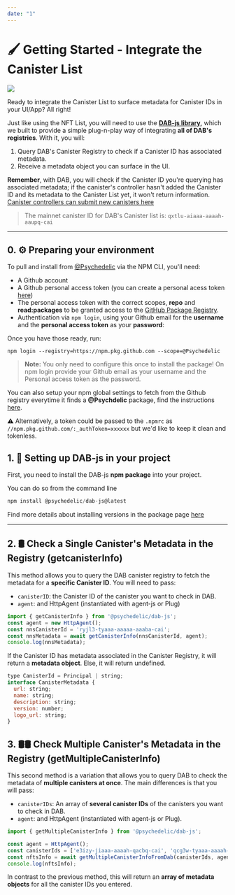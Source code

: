 ```yaml
---
date: "1"
---
```


# 🖌️ Getting Started - Integrate the Canister List

![](https://storageapi.fleek.co/fleek-team-bucket/canregistry.png)

Ready to integrate the Canister List to surface metadata for Canister IDs in your UI/App? All right!

Just like using the NFT List, you will need to use the **[DAB-js library](https://github.com/Psychedelic/DAB-js/)**, which we built to provide a simple plug-n-play way of integrating **all of DAB's registries**. With it, you will:

1. Query DAB's Canister Registry to check if a Canister ID has associated metadata.
2. Receive a metadata object you can surface in the UI.

**Remember**, with DAB, you will check if the Canister ID you're querying has associated metadata; if the canister's controller hasn't added the Canister ID and its metadata to the Canister List yet, it won't return information. [Canister controllers can submit new canisters here](https://dab-ooo.typeform.com/canister-list)

> The mainnet canister ID for DAB's Canister list is: `qxtlu-aiaaa-aaaah-aaupq-cai`

---
## 0. ⚙️ Preparing your environment

To pull and install from [@Psychedelic](https://github.com/psychedelic) via the NPM CLI, you'll need:

- A Github account
- A Github personal access token (you can create a personal acess token [here](https://github.com/settings/tokens))
- The personal access token with the correct scopes, **repo** and **read:packages** to be granted access to the [GitHub Package Registry](https://docs.github.com/en/packages/working-with-a-github-packages-registry/working-with-the-npm-registry#authenticating-to-github-packages).
- Authentication via `npm login`, using your Github email for the **username** and the **personal access token** as your **password**:

Once you have those ready, run:

```
npm login --registry=https://npm.pkg.github.com --scope=@Psychedelic
```

> **Note:** You only need to configure this once to install the package!
    On npm login provide your Github email as your username and the Personal access token as the password.

You can also setup your npm global settings to fetch from the Github registry everytime it finds a **@Psychdelic** package, find the instructions [here](https://docs.npmjs.com/configuring-your-registry-settings-as-an-npm-enterprise-user).

⚠️ Alternatively, a token could be passed to the `.npmrc` as `//npm.pkg.github.com/:_authToken=xxxxxx` but we'd like to keep it clean and tokenless.

## 1. 🧰 Setting up DAB-js in your project

First, you need to install the DAB-js **npm package** into your project.

You can do so from the command line
```js
npm install @psychedelic/dab-js@latest
```

Find more details about installing versions in the package page [here](https://github.com/Psychedelic/DAB-js/packages/987540)


---

## 2. 🛢️ Check a Single Canister's Metadata in the Registry (getcanisterInfo)

This method allows you to query the DAB canister registry to fetch the metadata for a **specific Canister ID**. You will need to pass:

- `canisterID`: the Canister ID of the canister you want to check in DAB.
- `agent`: and HttpAgent (instantiated with agent-js or Plug)


```ts
import { getCanisterInfo } from '@psychedelic/dab-js';
const agent = new HttpAgent();
const nnsCanisterId = 'ryjl3-tyaaa-aaaaa-aaaba-cai';
const nnsMetadata = await getCanisterInfo(nnsCanisterId, agent);
console.log(nnsMetadata);
```

If the Canister ID has metadata associated in the Canister Registry, it will return a **metadata object**. Else, it will return undefined.

```js
type CanisterId = Principal | string;
interface CanisterMetadata {
  url: string;
  name: string;
  description: string;
  version: number;
  logo_url: string;
}
```


## 3. 🛢️🛢️ Check Multiple Canister's Metadata in the Registry (getMultipleCanisterInfo)

This second method is a variation that allows you to query DAB to check the metadata of **multiple canisters at once**. The main differences is that you will pass:

- `canisterIDs`: An array of **several canister IDs** of the canisters you want to check in DAB.
- `agent`: and HttpAgent (instantiated with agent-js or Plug).

```ts
import { getMultipleCanisterInfo } from '@psychedelic/dab-js';

const agent = HttpAgent();
const canisterIds = ['e3izy-jiaaa-aaaah-qacbq-cai', 'qcg3w-tyaaa-aaaah-qakea-cai']; // Cronic + ICPunks
const nftsInfo = await getMultipleCanisterInfoFromDab(canisterIds, agent);
console.log(nftsInfo);
```


In contrast to the previous method, this will return an **array of metadata objects** for all the canister IDs you entered.